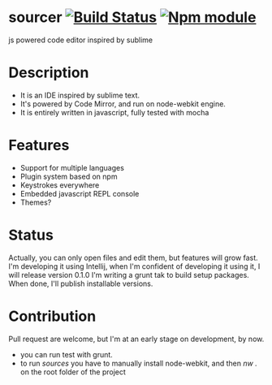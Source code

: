 # sourcer [![Build Status](https://secure.travis-ci.org/parroit/sourcer.png?branch=master)](http://travis-ci.org/parroit/sourcer) [![Npm module](https://badge.fury.io/js/sourcer.png)](https://npmjs.org/package/sourcer)

js powered code editor inspired by sublime 

# Description

* It is an IDE inspired by sublime text.
* It's powered by Code Mirror, and run on node-webkit engine.
* It is entirely written in javascript, fully tested with mocha

# Features

* Support for multiple languages
* Plugin system based on npm
* Keystrokes everywhere
* Embedded javascript REPL console
* Themes?


# Status

Actually, you can only open files and edit them, but features will grow fast.
I'm developing it using Intellij, when I'm confident of developing it using it, I will release version 0.1.0
I'm writing a grunt tak to build setup packages. When done, I'll publish installable versions.

# Contribution

Pull request are welcome, but I'm at an early stage on development, by now.

* you can run test with grunt.
* to run *sources* you have to manually install node-webkit, and then *nw .*
    on the root folder of the project



